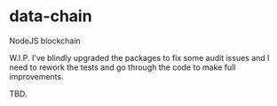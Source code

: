 # data-chain
NodeJS blockchain

W.I.P. I've blindly upgraded the packages to fix some audit issues and I need to rework the tests and go through the code to make full improvements.

TBD.